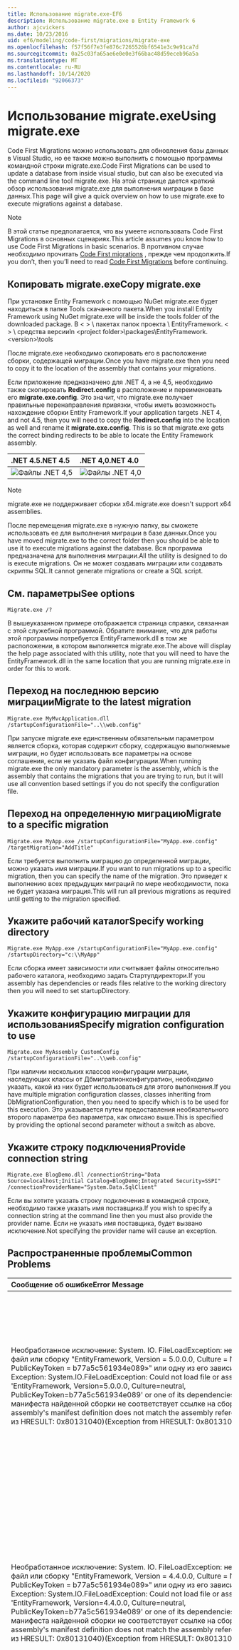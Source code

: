 ```yaml
---
title: Использование migrate.exe-EF6
description: Использование migrate.exe в Entity Framework 6
author: ajcvickers
ms.date: 10/23/2016
uid: ef6/modeling/code-first/migrations/migrate-exe
ms.openlocfilehash: f57f56f7e3fe876c7265526bf6541e3c9e91ca7d
ms.sourcegitcommit: 0a25c03fa65ae6e0e0e3f66bac48d59eceb96a5a
ms.translationtype: MT
ms.contentlocale: ru-RU
ms.lasthandoff: 10/14/2020
ms.locfileid: "92066373"
---
```

# <a name="using-migrateexe"></a><span data-ttu-id="4d0dd-103">Использование migrate.exe</span><span class="sxs-lookup"><span data-stu-id="4d0dd-103">Using migrate.exe</span></span>
<span data-ttu-id="4d0dd-104">Code First Migrations можно использовать для обновления базы данных в Visual Studio, но ее также можно выполнить с помощью программы командной строки migrate.exe.</span><span class="sxs-lookup"><span data-stu-id="4d0dd-104">Code First Migrations can be used to update a database from inside visual studio, but can also be executed via the command line tool migrate.exe.</span></span> <span data-ttu-id="4d0dd-105">На этой странице дается краткий обзор использования migrate.exe для выполнения миграции в базе данных.</span><span class="sxs-lookup"><span data-stu-id="4d0dd-105">This page will give a quick overview on how to use migrate.exe to execute migrations against a database.</span></span>

> [!NOTE]
> <span data-ttu-id="4d0dd-106">В этой статье предполагается, что вы умеете использовать Code First Migrations в основных сценариях.</span><span class="sxs-lookup"><span data-stu-id="4d0dd-106">This article assumes you know how to use Code First Migrations in basic scenarios.</span></span> <span data-ttu-id="4d0dd-107">В противном случае необходимо прочитать [Code First migrations](xref:ef6/modeling/code-first/migrations/index) , прежде чем продолжить.</span><span class="sxs-lookup"><span data-stu-id="4d0dd-107">If you don’t, then you’ll need to read [Code First Migrations](xref:ef6/modeling/code-first/migrations/index) before continuing.</span></span>

## <a name="copy-migrateexe"></a><span data-ttu-id="4d0dd-108">Копировать migrate.exe</span><span class="sxs-lookup"><span data-stu-id="4d0dd-108">Copy migrate.exe</span></span>

<span data-ttu-id="4d0dd-109">При установке Entity Framework с помощью NuGet migrate.exe будет находиться в папке Tools скачанного пакета.</span><span class="sxs-lookup"><span data-stu-id="4d0dd-109">When you install Entity Framework using NuGet migrate.exe will be inside the tools folder of the downloaded package.</span></span> <span data-ttu-id="4d0dd-110">В &lt; &gt; \\ пакетах папок проекта \\ EntityFramework. &lt; &gt; \\ средства версии</span><span class="sxs-lookup"><span data-stu-id="4d0dd-110">In &lt;project folder&gt;\\packages\\EntityFramework.&lt;version&gt;\\tools</span></span>

<span data-ttu-id="4d0dd-111">После migrate.exe необходимо скопировать его в расположение сборки, содержащей миграции.</span><span class="sxs-lookup"><span data-stu-id="4d0dd-111">Once you have migrate.exe then you need to copy it to the location of the assembly that contains your migrations.</span></span>

<span data-ttu-id="4d0dd-112">Если приложение предназначено для .NET 4, а не 4,5, необходимо также скопировать **Redirect.config** в расположение и переименовать его **migrate.exe.config**. Это значит, что migrate.exe получает правильные перенаправления привязки, чтобы иметь возможность нахождение сборки Entity Framework.</span><span class="sxs-lookup"><span data-stu-id="4d0dd-112">If your application targets .NET 4, and not 4.5, then you will need to copy the **Redirect.config** into the location as well and rename it **migrate.exe.config**. This is so that migrate.exe gets the correct binding redirects to be able to locate the Entity Framework assembly.</span></span>

| <span data-ttu-id="4d0dd-113">.NET 4.5</span><span class="sxs-lookup"><span data-stu-id="4d0dd-113">.NET 4.5</span></span>                                      | <span data-ttu-id="4d0dd-114">.NET 4,0</span><span class="sxs-lookup"><span data-stu-id="4d0dd-114">.NET 4.0</span></span>                                      |
|:----------------------------------------------|:----------------------------------------------|
| ![Файлы .NET 4,5](~/ef6/media/net45files.png) | ![Файлы .NET 4,0](~/ef6/media/net40files.png) |

> [!NOTE]
> <span data-ttu-id="4d0dd-117">migrate.exe не поддерживает сборки x64.</span><span class="sxs-lookup"><span data-stu-id="4d0dd-117">migrate.exe doesn't support x64 assemblies.</span></span>

<span data-ttu-id="4d0dd-118">После перемещения migrate.exe в нужную папку, вы сможете использовать ее для выполнения миграции в базе данных.</span><span class="sxs-lookup"><span data-stu-id="4d0dd-118">Once you have moved migrate.exe to the correct folder then you should be able to use it to execute migrations against the database.</span></span> <span data-ttu-id="4d0dd-119">Вся программа предназначена для выполнения миграции.</span><span class="sxs-lookup"><span data-stu-id="4d0dd-119">All the utility is designed to do is execute migrations.</span></span> <span data-ttu-id="4d0dd-120">Он не может создавать миграции или создавать скрипты SQL.</span><span class="sxs-lookup"><span data-stu-id="4d0dd-120">It cannot generate migrations or create a SQL script.</span></span>

## <a name="see-options"></a><span data-ttu-id="4d0dd-121">См. параметры</span><span class="sxs-lookup"><span data-stu-id="4d0dd-121">See options</span></span>

``` console
Migrate.exe /?
```

<span data-ttu-id="4d0dd-122">В вышеуказанном примере отображается страница справки, связанная с этой служебной программой. Обратите внимание, что для работы этой программы потребуется EntityFramework.dll в том же расположении, в котором выполняется migrate.exe.</span><span class="sxs-lookup"><span data-stu-id="4d0dd-122">The above will display the help page associated with this utility, note that you will need to have the EntityFramework.dll in the same location that you are running migrate.exe in order for this to work.</span></span>

## <a name="migrate-to-the-latest-migration"></a><span data-ttu-id="4d0dd-123">Переход на последнюю версию миграции</span><span class="sxs-lookup"><span data-stu-id="4d0dd-123">Migrate to the latest migration</span></span>

``` console
Migrate.exe MyMvcApplication.dll /startupConfigurationFile="..\\web.config"
```

<span data-ttu-id="4d0dd-124">При запуске migrate.exe единственным обязательным параметром является сборка, которая содержит сборку, содержащую выполняемые миграции, но будет использовать все параметры на основе соглашения, если не указать файл конфигурации.</span><span class="sxs-lookup"><span data-stu-id="4d0dd-124">When running migrate.exe the only mandatory parameter is the assembly, which is the assembly that contains the migrations that you are trying to run, but it will use all convention based settings if you do not specify the configuration file.</span></span>

## <a name="migrate-to-a-specific-migration"></a><span data-ttu-id="4d0dd-125">Переход на определенную миграцию</span><span class="sxs-lookup"><span data-stu-id="4d0dd-125">Migrate to a specific migration</span></span>

``` console
Migrate.exe MyApp.exe /startupConfigurationFile="MyApp.exe.config" /targetMigration="AddTitle"
```

<span data-ttu-id="4d0dd-126">Если требуется выполнить миграцию до определенной миграции, можно указать имя миграции.</span><span class="sxs-lookup"><span data-stu-id="4d0dd-126">If you want to run migrations up to a specific migration, then you can specify the name of the migration.</span></span> <span data-ttu-id="4d0dd-127">Это приведет к выполнению всех предыдущих миграций по мере необходимости, пока не будет указана миграция.</span><span class="sxs-lookup"><span data-stu-id="4d0dd-127">This will run all previous migrations as required until getting to the migration specified.</span></span>

## <a name="specify-working-directory"></a><span data-ttu-id="4d0dd-128">Укажите рабочий каталог</span><span class="sxs-lookup"><span data-stu-id="4d0dd-128">Specify working directory</span></span>

``` console
Migrate.exe MyApp.exe /startupConfigurationFile="MyApp.exe.config" /startupDirectory="c:\\MyApp"
```

<span data-ttu-id="4d0dd-129">Если сборка имеет зависимости или считывает файлы относительно рабочего каталога, необходимо задать Стартупдиректори.</span><span class="sxs-lookup"><span data-stu-id="4d0dd-129">If you assembly has dependencies or reads files relative to the working directory then you will need to set startupDirectory.</span></span>

## <a name="specify-migration-configuration-to-use"></a><span data-ttu-id="4d0dd-130">Укажите конфигурацию миграции для использования</span><span class="sxs-lookup"><span data-stu-id="4d0dd-130">Specify migration configuration to use</span></span>

``` console
Migrate.exe MyAssembly CustomConfig /startupConfigurationFile="..\\web.config"
```

<span data-ttu-id="4d0dd-131">При наличии нескольких классов конфигурации миграции, наследующих классы от Дбмигратионконфигуратион, необходимо указать, какой из них будет использоваться для этого выполнения.</span><span class="sxs-lookup"><span data-stu-id="4d0dd-131">If you have multiple migration configuration classes, classes inheriting from DbMigrationConfiguration, then you need to specify which is to be used for this execution.</span></span> <span data-ttu-id="4d0dd-132">Это указывается путем предоставления необязательного второго параметра без параметра, как описано выше.</span><span class="sxs-lookup"><span data-stu-id="4d0dd-132">This is specified by providing the optional second parameter without a switch as above.</span></span>

## <a name="provide-connection-string"></a><span data-ttu-id="4d0dd-133">Укажите строку подключения</span><span class="sxs-lookup"><span data-stu-id="4d0dd-133">Provide connection string</span></span>

``` console
Migrate.exe BlogDemo.dll /connectionString="Data Source=localhost;Initial Catalog=BlogDemo;Integrated Security=SSPI" /connectionProviderName="System.Data.SqlClient"
```

<span data-ttu-id="4d0dd-134">Если вы хотите указать строку подключения в командной строке, необходимо также указать имя поставщика.</span><span class="sxs-lookup"><span data-stu-id="4d0dd-134">If you wish to specify a connection string at the command line then you must also provide the provider name.</span></span> <span data-ttu-id="4d0dd-135">Если не указать имя поставщика, будет вызвано исключение.</span><span class="sxs-lookup"><span data-stu-id="4d0dd-135">Not specifying the provider name will cause an exception.</span></span>

## <a name="common-problems"></a><span data-ttu-id="4d0dd-136">Распространенные проблемы</span><span class="sxs-lookup"><span data-stu-id="4d0dd-136">Common Problems</span></span>

| <span data-ttu-id="4d0dd-137">Сообщение об ошибке</span><span class="sxs-lookup"><span data-stu-id="4d0dd-137">Error Message</span></span>                                                                                                                                                                                                                                                                                                                      | <span data-ttu-id="4d0dd-138">Решение</span><span class="sxs-lookup"><span data-stu-id="4d0dd-138">Solution</span></span>                                                                                                                                                                                                                                                                                             |
|:-----------------------------------------------------------------------------------------------------------------------------------------------------------------------------------------------------------------------------------------------------------------------------------------------------------------------------------|:-----------------------------------------------------------------------------------------------------------------------------------------------------------------------------------------------------------------------------------------------------------------------------------------------------|
| <span data-ttu-id="4d0dd-139">Необработанное исключение: System. IO. FileLoadException: не удалось загрузить файл или сборку "EntityFramework, Version = 5.0.0.0, Culture = Neutral, PublicKeyToken = b77a5c561934e089»" или одну из его зависимостей.</span><span class="sxs-lookup"><span data-stu-id="4d0dd-139">Unhandled Exception: System.IO.FileLoadException:  Could not load file or assembly 'EntityFramework, Version=5.0.0.0, Culture=neutral, PublicKeyToken=b77a5c561934e089' or one of its dependencies.</span></span> <span data-ttu-id="4d0dd-140">Определение манифеста найденной сборки не соответствует ссылке на сборку.</span><span class="sxs-lookup"><span data-stu-id="4d0dd-140">The located assembly's manifest definition does not match the assembly reference.</span></span> <span data-ttu-id="4d0dd-141">(Исключение из HRESULT: 0x80131040)</span><span class="sxs-lookup"><span data-stu-id="4d0dd-141">(Exception from HRESULT: 0x80131040)</span></span>         | <span data-ttu-id="4d0dd-142">Обычно это означает, что вы используете приложение .NET 4 без файла Redirect.config.</span><span class="sxs-lookup"><span data-stu-id="4d0dd-142">This typically means that you are running a .NET 4 application without the Redirect.config file.</span></span> <span data-ttu-id="4d0dd-143">Необходимо скопировать Redirect.config в то же расположение, что и migrate.exe, и переименовать его в migrate.exe.config.</span><span class="sxs-lookup"><span data-stu-id="4d0dd-143">You need to copy the Redirect.config to the same location as migrate.exe and rename it to migrate.exe.config.</span></span>                                                                                       |
| <span data-ttu-id="4d0dd-144">Необработанное исключение: System. IO. FileLoadException: не удалось загрузить файл или сборку "EntityFramework, Version = 4.4.0.0, Culture = Neutral, PublicKeyToken = b77a5c561934e089»" или одну из его зависимостей.</span><span class="sxs-lookup"><span data-stu-id="4d0dd-144">Unhandled Exception: System.IO.FileLoadException: Could not load file or assembly 'EntityFramework, Version=4.4.0.0, Culture=neutral, PublicKeyToken=b77a5c561934e089' or one of its dependencies.</span></span> <span data-ttu-id="4d0dd-145">Определение манифеста найденной сборки не соответствует ссылке на сборку.</span><span class="sxs-lookup"><span data-stu-id="4d0dd-145">The located assembly's manifest definition does not match the assembly reference.</span></span> <span data-ttu-id="4d0dd-146">(Исключение из HRESULT: 0x80131040)</span><span class="sxs-lookup"><span data-stu-id="4d0dd-146">(Exception from HRESULT: 0x80131040)</span></span>          | <span data-ttu-id="4d0dd-147">Это исключение означает, что вы используете приложение .NET 4,5 с Redirect.config, скопированным в расположение migrate.exe.</span><span class="sxs-lookup"><span data-stu-id="4d0dd-147">This exception means that you are running a .NET 4.5 application with the Redirect.config copied to the migrate.exe location.</span></span> <span data-ttu-id="4d0dd-148">Если приложение является .NET 4,5, то нет необходимости иметь файл конфигурации с перенаправлениями внутри.</span><span class="sxs-lookup"><span data-stu-id="4d0dd-148">If your app is .NET 4.5 then you do not need to have the config file with the redirects inside.</span></span> <span data-ttu-id="4d0dd-149">Удалите файл migrate.exe.config.</span><span class="sxs-lookup"><span data-stu-id="4d0dd-149">Delete the migrate.exe.config file.</span></span>                                    |
| <span data-ttu-id="4d0dd-150">Ошибка: не удалось обновить базу данных в соответствии с текущей моделью, так как имеются ожидающие изменения и отключена автоматическая миграция.</span><span class="sxs-lookup"><span data-stu-id="4d0dd-150">ERROR: Unable to update database to match the current model because there are pending changes and automatic migration is disabled.</span></span> <span data-ttu-id="4d0dd-151">Либо запишите ожидающие изменения модели в перенос на основе кода, либо включите автоматическую миграцию.</span><span class="sxs-lookup"><span data-stu-id="4d0dd-151">Either write the pending model changes to a code-based migration or enable automatic migration.</span></span> <span data-ttu-id="4d0dd-152">Задайте для Дбмигратионсконфигуратион. Аутоматикмигратионсенаблед значение true, чтобы включить автоматическую миграцию.</span><span class="sxs-lookup"><span data-stu-id="4d0dd-152">Set DbMigrationsConfiguration.AutomaticMigrationsEnabled to true to enable automatic migration.</span></span> | <span data-ttu-id="4d0dd-153">Эта ошибка возникает при выполнении миграции, если вы еще не создавали миграцию на работу с изменениями, внесенными в модель, и база данных не соответствует модели.</span><span class="sxs-lookup"><span data-stu-id="4d0dd-153">This error occurs if running migrate when you haven’t created a migration to cope with changes made to the model, and the database does not match the model.</span></span> <span data-ttu-id="4d0dd-154">Примером этого является добавление свойства в класс модели, а затем выполнение migrate.exe без создания миграции для обновления базы данных.</span><span class="sxs-lookup"><span data-stu-id="4d0dd-154">Adding a property to a model class then running migrate.exe without creating a migration to upgrade the database is an example of this.</span></span> |
| <span data-ttu-id="4d0dd-155">Ошибка: тип не разрешен для члена "System. Data. Entity. migrations. Design. Тулингфакаде + Упдатеруннер, EntityFramework, Version = 5.0.0.0, Culture = Neutral, PublicKeyToken = b77a5c561934e089»".</span><span class="sxs-lookup"><span data-stu-id="4d0dd-155">ERROR: Type is not resolved for member 'System.Data.Entity.Migrations.Design.ToolingFacade+UpdateRunner,EntityFramework, Version=5.0.0.0, Culture=neutral, PublicKeyToken=b77a5c561934e089'.</span></span>                                                                                                                                       | <span data-ttu-id="4d0dd-156">Эта ошибка может быть вызвана указанием неправильного каталога запуска.</span><span class="sxs-lookup"><span data-stu-id="4d0dd-156">This error can be caused by specifying an incorrect startup directory.</span></span> <span data-ttu-id="4d0dd-157">Это должно быть расположение migrate.exe</span><span class="sxs-lookup"><span data-stu-id="4d0dd-157">This must be the location of migrate.exe</span></span>                                                                                                                                                                                      |
| <span data-ttu-id="4d0dd-158">Необработанное исключение: System. NullReferenceException: ссылка на объект не задана экземпляром объекта.</span><span class="sxs-lookup"><span data-stu-id="4d0dd-158">Unhandled Exception: System.NullReferenceException: Object reference not set to an instance of an object.</span></span> <br/>   <span data-ttu-id="4d0dd-159">в System. Data. Entity. migrations. Console. Program. Main (строка [] args)</span><span class="sxs-lookup"><span data-stu-id="4d0dd-159">at System.Data.Entity.Migrations.Console.Program.Main(String[] args)</span></span>                                                                                                                                             | <span data-ttu-id="4d0dd-160">Это может быть вызвано тем, что не указан обязательный параметр для используемого сценария.</span><span class="sxs-lookup"><span data-stu-id="4d0dd-160">This can be caused by not specifying a required parameter for a scenario that you are using.</span></span> <span data-ttu-id="4d0dd-161">Например, указание строки подключения без указания имени поставщика.</span><span class="sxs-lookup"><span data-stu-id="4d0dd-161">For example specifying a connection string without specifying the provider name.</span></span>                                                                                                                        |
| <span data-ttu-id="4d0dd-162">Ошибка: в сборке "ClassLibrary1" обнаружено более одного типа конфигурации миграции.</span><span class="sxs-lookup"><span data-stu-id="4d0dd-162">ERROR: More than one migrations configuration type was found in the assembly 'ClassLibrary1'.</span></span> <span data-ttu-id="4d0dd-163">Укажите имя используемого объекта.</span><span class="sxs-lookup"><span data-stu-id="4d0dd-163">Specify the name of the one to use.</span></span>                                                                                                                                                                                                  | <span data-ttu-id="4d0dd-164">Как указано в ошибке, в данной сборке имеется несколько классов конфигурации.</span><span class="sxs-lookup"><span data-stu-id="4d0dd-164">As the error states, there is more than one configuration class in the given assembly.</span></span> <span data-ttu-id="4d0dd-165">Для указания используемого параметра необходимо использовать параметр/Конфигуратионтипе.</span><span class="sxs-lookup"><span data-stu-id="4d0dd-165">You must use the /configurationType switch to specify which to use.</span></span>                                                                                                                                           |
| <span data-ttu-id="4d0dd-166">Ошибка: не удалось загрузить файл или сборку " &lt; AssemblyName &gt; " или одну из ее зависимостей.</span><span class="sxs-lookup"><span data-stu-id="4d0dd-166">ERROR: Could not load file or assembly ‘&lt;assemblyName&gt;’ or one of its dependencies.</span></span> <span data-ttu-id="4d0dd-167">Данное имя сборки или база кода были недопустимыми.</span><span class="sxs-lookup"><span data-stu-id="4d0dd-167">The given assembly name or codebase was invalid.</span></span> <span data-ttu-id="4d0dd-168">(Исключение из HRESULT: 0x80131047)</span><span class="sxs-lookup"><span data-stu-id="4d0dd-168">(Exception from HRESULT: 0x80131047)</span></span>                                                                                                                                                    | <span data-ttu-id="4d0dd-169">Это может быть вызвано неправильным указанием имени сборки</span><span class="sxs-lookup"><span data-stu-id="4d0dd-169">This can be caused by specifying an assembly name incorrectly or not having</span></span>                                                                                                                                                                                                                          |
| <span data-ttu-id="4d0dd-170">Ошибка: не удалось загрузить файл или сборку " &lt; AssemblyName &gt; " или одну из ее зависимостей.</span><span class="sxs-lookup"><span data-stu-id="4d0dd-170">ERROR: Could not load file or assembly ‘&lt;assemblyName&gt;' or one of its dependencies.</span></span> <span data-ttu-id="4d0dd-171">Была сделана попытка загрузить программу, имеющую неверный формат.</span><span class="sxs-lookup"><span data-stu-id="4d0dd-171">An attempt was made to load a program with an incorrect format.</span></span>                                                                                                                                                                          | <span data-ttu-id="4d0dd-172">Это происходит при попытке запуска migrate.exe для приложения x64.</span><span class="sxs-lookup"><span data-stu-id="4d0dd-172">This happens if you are trying to run migrate.exe against an x64 application.</span></span> <span data-ttu-id="4d0dd-173">EF 5,0 и ниже будут работать только на платформе x86.</span><span class="sxs-lookup"><span data-stu-id="4d0dd-173">EF 5.0 and below will only work on x86.</span></span>                                                                                                                                                                                |
